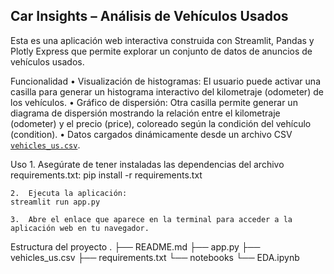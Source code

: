 ## Car Insights – Análisis de Vehículos Usados

Esta es una aplicación web interactiva construida con Streamlit, Pandas y Plotly Express que permite explorar un conjunto de datos de anuncios de vehículos usados.

Funcionalidad
	•	Visualización de histogramas: El usuario puede activar una casilla para generar un histograma interactivo del kilometraje (odometer) de los vehículos.
	•	Gráfico de dispersión: Otra casilla permite generar un diagrama de dispersión mostrando la relación entre el kilometraje (odometer) y el precio (price), coloreado según la condición del vehículo (condition).
	•	Datos cargados dinámicamente desde un archivo CSV [`vehicles_us.csv`](https://github.com/Misaelfc/cars-insights/blob/main/vehicles_us.csv).

Uso
	1.	Asegúrate de tener instaladas las dependencias del archivo requirements.txt:
    pip install -r requirements.txt

	2.	Ejecuta la aplicación:
    streamlit run app.py

	3.	Abre el enlace que aparece en la terminal para acceder a la aplicación web en tu navegador.

Estructura del proyecto
.
├── README.md
├── app.py
├── vehicles_us.csv
├── requirements.txt
└── notebooks
    └── EDA.ipynb
